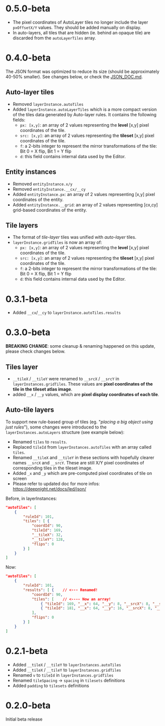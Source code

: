 # 0.5.0-beta

 - The pixel coordinates of AutoLayer tiles no longer include the layer `pxOffsetX/Y` values. They should be added manually on display.
 - In auto-layers, all tiles that are hidden (ie. behind an opaque tile) are discarded from the `autoLayerTiles` array.

# 0.4.0-beta

The JSON format was optimized to reduce its size (should be approximately 40-50% smaller). See changes below, or check the [JSON_DOC.md](JSON_DOC.md).

## Auto-layer tiles

 - Removed `layerInstance.autoTiles`
 - Added `layerInstance.autoLayerTiles` which is a more compact version of the tiles data generated by Auto-layer rules. It contains the following fields:
   - `px: [x,y]`: an array of 2 values representing the **level** [x,y] pixel coordinates of the tile.
   - `src: [x,y]`: an array of 2 values representing the **tileset** [x,y] pixel coordinates of the tile.
   - `f`: a 2-bits integer to represent the mirror transformations of the tile: Bit 0 = X flip, Bit 1 = Y flip
   - `d`: this field contains internal data used by the Editor.

## Entity instances

- Removed `entityInstance.x/y`
- Removed `entityInstance.__cx/__cy`
- Added `entityInstance.px`: an array of 2 values representing [x,y] pixel coordinates of the entity.
- Added `entityInstance.__grid`: an array of 2 values representing [cx,cy] grid-based coordinates of the entity.

## Tile layers

 - The format of *tile-layer* tiles was unified with *auto-layer* tiles.
 - `layerInstance.gridTiles` is now an array of:
   - `px: [x,y]`: an array of 2 values representing the **level** [x,y] pixel coordinates of the tile.
   - `src: [x,y]`: an array of 2 values representing the **tileset** [x,y] pixel coordinates of the tile.
   - `f`: a 2-bits integer to represent the mirror transformations of the tile: Bit 0 = X flip, Bit 1 = Y flip
   - `d`: this field contains internal data used by the Editor.

# 0.3.1-beta

 - Added `__cx`/`__cy` to `layerInstance.autoTiles.results`

# 0.3.0-beta

**BREAKING CHANGE**: some cleanup & renaming happened on this update, please check changes below.

## Tiles layer

 - `__tileX` / `__tileY` were renamed to `__srcX` / `__srcY` in `layerInstances.gridTiles`. These values are **pixel coordinates of the tile in the tileset atlas image**.
 - added `__x` / `__y` values, which are **pixel display coordinates of each tile**.

## Auto-tile layers
 To support new rule-based group of tiles (eg. "*placing a big object using just rules*"), some changes were introduced to the `layerInstances.autoLayers` structure (see example below):
   - Renamed `tiles` to `results`.
   - Replaced `tileId` from `layerInstances.autoTiles` with an array called `tiles`.
   - Renamed `__tileX` and `__tileY` in these sections with hopefully clearer names `__srcX` and `__srcY`. These are still X/Y pixel coordinates of corresponding tiles in the tileset image.
   - Added `_x` and `_y` which are pre-computed pixel coordinates of tile on screen
   - Please refer to updated doc for more infos: https://deepnight.net/docs/led/json/

Before, in layerInstances:
```json
"autoTiles": [
	{
		"ruleId": 101,
		"tiles": [ {
			"coordId": 90,
			"tileId": 169,
			"__tileX": 32,
			"__tileY": 128,
			"flips": 0
		} ]
	}
]
```

Now:
```json
"autoTiles": [
	{
		"ruleId": 101,
		"results": [ {    // <--- Renamed!
			"coordId": 90,
			"tiles": [    // <---- Now an array!
				{ "tileId": 169, "__x": 64, "__y": 8, "__srcX": 8, "__srcY": 112 },
				{ "tileId": 181, "__x": 64, "__y": 16, "__srcX": 8, "__srcY": 120 }
			],
			"flips": 0
		} ]
	}
]
```

# 0.2.1-beta

 - Added `__tileX` / `__tileY` to `layerInstances.autoTiles`
 - Added `__tileX` / `__tileY` to `layerInstances.gridTiles`
 - Renamed `v` to `tileId` in `layerInstances.gridTiles`
 - Renamed `tileSpacing` -> `spacing` in `tilesets` definitions
 - Added `padding` to `tilesets` definitions

# 0.2.0-beta

 Initial beta release